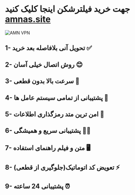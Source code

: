 <!-- Google tag (gtag.js) -->
<script async src="https://www.googletagmanager.com/gtag/js?id=AW-11382612533">
</script>
<script>
  window.dataLayer = window.dataLayer || [];
  function gtag(){dataLayer.push(arguments);}
  gtag('js', new Date());

  gtag('config', 'AW-11382612533');
</script>
# جهت خرید فیلترشکن اینجا کلیک کنید [amnas.site](https://amnas.space/)

![AMN VPN](https://amngroup1.space/wp-content/uploads/2023/09/AMNBANER3-1024x913.gif)

## 1- تحویل آنی بلافاصله بعد خرید ✅

## 2- روش اتصال خیلی آسان 😊

## 3- سرعت بالا بدون قطعی 🚀

## 4- پشتیبانی از تمامی سیستم عامل ها 📲

## 5- امن ترین متد رمزگذاری اطلاعات 🥷

## 6- پشتیبانی سریع و همیشگی 🏃‍♂️

## 7- متن و فیلم راهنمای استفاده 🖥

## 8- تعویض کد اتوماتیک(جلوگیری از قطعی) ⚡️

## 9- پشتیبانی 24 ساعته ⏰
